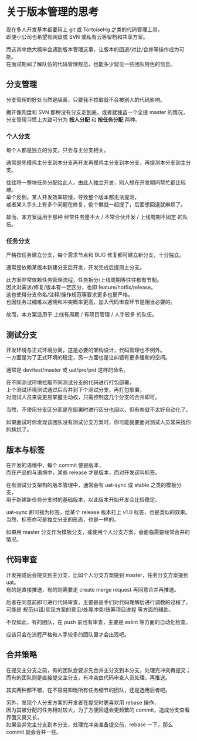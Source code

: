 # 关于版本管理的思考

现在多人开发基本都要用上 git 或 TortoiseHg 之类的代码管理工具，  
即便小公司也希望有网盘或 SVN 或私有云等留档和共享方案。

而这其中绝大概率会遇到版本管理这事，让版本的回退/对比/合并等操作成为可能。  
在面试期间了解队伍的代码管理规范，也能多少窥见一些团队特色的信息。

## 分支管理

分支管理的好处当然是隔离，只要我不拉取就不会被别人的代码影响。

撇开像网盘和 SVN 那种没有分支走到底，或者就独苗一个全提 master 的情况，  
分支管理习惯上大致可分为 **按人分配** 和 **按任务分配** 两种。 

### 个人分支

每个人都是独立的分支，只会与主分支相关。  

通常是先摸鸡主分支到本分支再开发再摸鸡主分支到本分支，再提测本分支到主分支。

往往将一整块任务分配给此人，由此人独立开发，别人想在开发期间帮忙都比较难。  
举个反例，某人开发效率较慢，导致整个版本都无法提测，  
或者某人手头上有多个问题在修复，偷个懒就一起提了，后面想回退就麻烦了。  

故而，本方案适用于那种 经常任务量不大 / 不常合伙开发 / 上线周期不固定 的队伍。

### 任务分支

严格按任务建立分支，每个需求节点和 BUG 修复都可建立新分支，十分独立。  

通常是依赖某版本新建分支后开发，开发完成后提测主分支。

此方案非常依赖任务管理流程，任务拆分/上线周期等往往都有节制。  
因此对需求/修复/版本有一定区分，也即 feature/hotfix/release。  
这也使得分支命名/注释/操作规范等要求更多也更严格。  
也因任务过细难以通晓和冲突概率更高，加入代码审查环节是相当必要的。

故而，本方案适用于 上线有周期 / 有项目管理 / 人手较多 的队伍。

## 测试分支

开发环境与正式环境分离，这是必要的架构设计，代码管理也不例外。  
一方面是为了正式环境的稳定，另一方面也是让纠错有更多缓和的空间。  

通常是 dev/test/master 或 uat/pre/prd 这样的命名。  

在不同测试环境拉取不同测试分支的代码进行打包部署，  
上个测试环境测试通过后合并到下个测试分支，再打包部署，  
对测试人员来说更易掌握主动权，只需控制这几个分支的合并即可。

当然，不使用分支区分而是在部署时进行区分也阔以，但有些就不太好自动化了。

如果面试时你发现该团队没有测试分支方案时，你可能就要面对测试人员常来找你的尴尬了。

## 版本与标签

在开发的语境中，每个 commit 便是版本，  
而在产品的与语境中，某些 release 才是版本，而对开发这叫标签。

在有测试分支架构的版本管理中，通常会有 uat-sync 或 stable 之类的模板分支，  
用于新建新任务分支时的基础版本，以此版本开始开发会比较稳定。

uat-sync 即可视为标签，给某个 release 版本打上 v1.0 标签，也是类似的效果。  
当然，标签亦可是独立分支的形态，也是一样的。

如果用 master 分支作为模板分支，或使用个人分支方案，会面临需要经常合并的情况。

## 代码审查

开发完成后会提交到主分支，比如个人分支方案提到 master，任务分支方案提到 uat。  
有的是直接推送，有的则需要走 create merge request 再同意合并再推送。

后者在同意前即可进行代码审查，主要是高手们对代码理解后进行调教的过程了，  
可能是 规范纠错/实现方案的意见/处理冲突/统筹项目进程 等方面的辅助。

不仅如此，有的团队，在 push 前也有审查，主要是 eslint 等方面的自动化检查。

应该只会在流程严格和人手较多的团队里才会出现吧。

## 合并策略

在提交主分支之前，有的团队会要求先合并主分支到本分支，处理完冲突再提交；  
而有的团队则是直接提交主分支，有冲突由代码审查人员处理，再推送。

其实两种都不错，在不容易知晓所有任务细节的团队，还是选用后者吧。

另外，发现个人分支方案的开发者在提交时更喜欢用 rebase 操作，  
因为其被分配的任务相对较大，为了方便回退会更频繁的 commit，造成分支查看界面又臭又长，  
如果合并完主分支到本分支，处理完冲突准备提交前，rebase 一下，那么 commit 就会合并一些。
